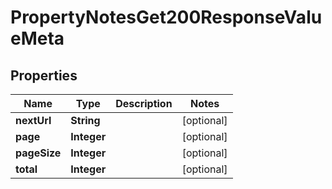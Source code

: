 

# PropertyNotesGet200ResponseValueMeta


## Properties

| Name | Type | Description | Notes |
|------------ | ------------- | ------------- | -------------|
|**nextUrl** | **String** |  |  [optional] |
|**page** | **Integer** |  |  [optional] |
|**pageSize** | **Integer** |  |  [optional] |
|**total** | **Integer** |  |  [optional] |



